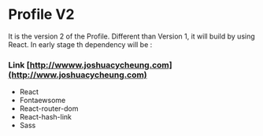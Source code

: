 # Profile V2

It is the version 2 of the Profile. Different than Version 1, it will build by using React.
In early stage th dependency will be :

### Link [http://wwww.joshuacycheung.com](http://www.joshuacycheung.com)

- React
- Fontaewsome
- React-router-dom
- React-hash-link
- Sass
